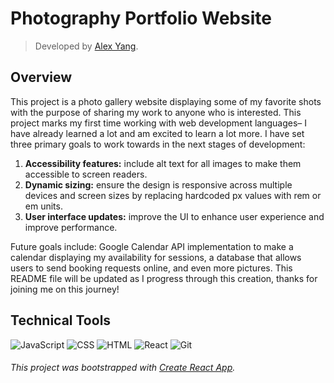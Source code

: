 # Photography Portfolio Website
>Developed by [Alex Yang](https://github.com/aqyang28).

## Overview

This project is a photo gallery website displaying some of my favorite shots with the purpose of sharing my work to anyone who is interested. This project marks my first time working with web development languages– I have already learned a lot and am excited to learn a lot more. I have set three primary goals to work towards in the next stages of development:

1. **Accessibility features:** include alt text for all images to make them accessible to screen readers.
2. **Dynamic sizing:** ensure the design is responsive across multiple devices and screen sizes by replacing hardcoded px values with rem or em units.
3. **User interface updates:** improve the UI to enhance user experience and improve performance.

Future goals include: Google Calendar API implementation to make a calendar displaying my availability for sessions, a database that allows users to send booking requests online, and even more pictures. This README file will be updated as I progress through this creation, thanks for joining me on this journey!

## Technical Tools

![JavaScript](https://img.shields.io/badge/-JavaScript-05122A?style=flat&logo=javascript)
![CSS](https://img.shields.io/badge/-CSS-05122A?style=flat&logo=css3&logoColor=1572B6)
![HTML](https://img.shields.io/badge/-HTML-05122A?style=flat&logo=html5)
![React](https://img.shields.io/badge/React-05122A?logo=react&logoColor=%2361DAFB)
![Git](https://img.shields.io/badge/Git-05122A?style=flat&logo=git&color=%2305122A)




###### This project was bootstrapped with [Create React App](https://github.com/facebook/create-react-app).

